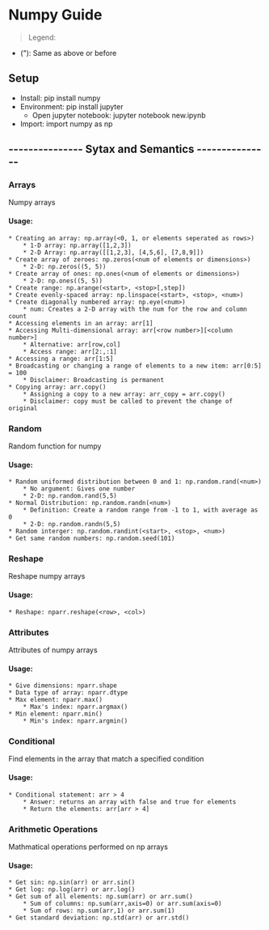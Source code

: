 # Numpy Guide
> Legend:
* ("): Same as above or before

## Setup

* Install: pip install numpy
* Environment: pip install jupyter
	* Open jupyter notebook: jupyter notebook new.ipynb
* Import: import numpy as np

## --------------- Sytax and Semantics ---------------

### Arrays
Numpy arrays
#### Usage:
	* Creating an array: np.array(<0, 1, or elements seperated as rows>)
		* 1-D array: np.array([1,2,3])
		* 2-D Array: np.array([[1,2,3], [4,5,6], [7,8,9]])
	* Create array of zeroes: np.zeros(<num of elements or dimensions>)
		* 2-D: np.zeros((5, 5))
	* Create array of ones: np.ones(<num of elements or dimensions>)
		* 2-D: np.ones((5, 5))
	* Create range: np.arange(<start>, <stop>[,step])
	* Create evenly-spaced array: np.linspace(<start>, <stop>, <num>)
	* Create diagonally numbered array: np.eye(<num>)
		* num: Creates a 2-D array with the num for the row and column count
	* Accessing elements in an array: arr[1]
	* Accessing Multi-dimensional array: arr[<row number>][<column number>]
		* Alternative: arr[row,col]
		* Access range: arr[2:,:1]
	* Accessing a range: arr[1:5]
	* Broadcasting or changing a range of elements to a new item: arr[0:5] = 100
		* Disclaimer: Broadcasting is permanent
	* Copying array: arr.copy()
		* Assigning a copy to a new array: arr_copy = arr.copy()
		* Disclaimer: copy must be called to prevent the change of original
	 
### Random
Random function for numpy
#### Usage:
	* Random uniformed distribution between 0 and 1: np.random.rand(<num>)
		* No argument: Gives one number
		* 2-D: np.random.rand(5,5)
	* Normal Distribution: np.random.randn(<num>)
		* Definition: Create a random range from -1 to 1, with average as 0
		* 2-D: np.random.randn(5,5)
	* Random interger: np.random.randint(<start>, <stop>, <num>)
	* Get same random numbers: np.random.seed(101)

### Reshape
Reshape numpy arrays
#### Usage:
	* Reshape: nparr.reshape(<row>, <col>)

### Attributes
Attributes of numpy arrays
#### Usage:
	* Give dimensions: nparr.shape
	* Data type of array: nparr.dtype
	* Max element: nparr.max()
		* Max's index: nparr.argmax()
	* Min element: nparr.min()
		* Min's index: nparr.argmin()

### Conditional
Find elements in the array that match a specified condition
#### Usage:
	* Conditional statement: arr > 4
		* Answer: returns an array with false and true for elements
		* Return the elements: arr[arr > 4]

### Arithmetic Operations
Mathmatical operations performed on np arrays
#### Usage:
	* Get sin: np.sin(arr) or arr.sin()
	* Get log: np.log(arr) or arr.log()
	* Get sum of all elements: np.sum(arr) or arr.sum()
		* Sum of columns: np.sum(arr,axis=0) or arr.sum(axis=0)
		* Sum of rows: np.sum(arr,1) or arr.sum(1)
	* Get standard deviation: np.std(arr) or arr.std()
		
